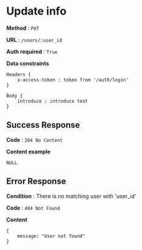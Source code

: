 # Update info

**Method** : `PUT`

**URL** : `/users/:user_id`

**Auth required** : `True`

**Data constraints** 

```
Headers {
    x-access-token : token from '/auth/login'
}

Body {
    introduce : introduce text
}
```

## Success Response

**Code** : `204 No Content`

**Content example**
```
NULL
```

## Error Response

**Condition** : There is no matching user with 'user_id'

**Code** : `404 Not Found`

**Content**

```
{
    message: "User not found"
}
```